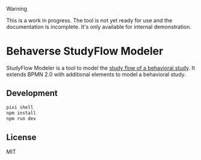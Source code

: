 
> [!WARNING]
> This is a work in progress. The tool is not yet ready for use and the documentation is incomplete. It's only available for internal demonstration.


# Behaverse StudyFlow Modeler

StudyFlow Modeler is a tool to model the [study flow of a behavioral study](https://behaverse.org/studyflow). It extends BPMN 2.0 with additional elements to model a behavioral study.

## Development

```bash
pixi shell
npm install
npm run dev
```

## License

MIT
